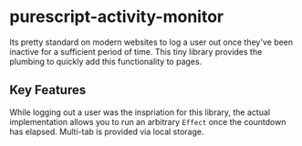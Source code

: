 # purescript-activity-monitor
Its pretty standard on modern websites to log a user out once they've been
inactive for a sufficient period of time. This tiny library provides
the plumbing to quickly add this functionality to pages.

## Key Features
While logging out a user was the inspriation for this library, the actual
implementation allows you to run an arbitrary `Effect` once the countdown
has elapsed. Multi-tab is provided via local storage.
